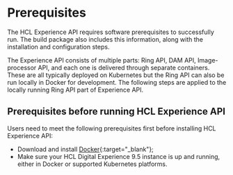 # Prerequisites

The HCL Experience API requires software prerequisites to successfully run. The build package also includes this information, along with the installation and configuration steps.

The Experience API consists of multiple parts: Ring API, DAM API, Image-processor API, and each one is delivered through separate containers. These are all typically deployed on Kubernetes but the Ring API can also be run locally in Docker for development. The following steps are applied to the locally running Ring API part of Experience API.

## Prerequisites before running HCL Experience API

Users need to meet the following prerequisites first before installing HCL Experience API:

-   Download and install [Docker](https://docs.docker.com/install/){:target="_blank"};
-   Make sure your HCL Digital Experience 9.5 instance is up and running, either in Docker or supported Kubernetes platforms.



